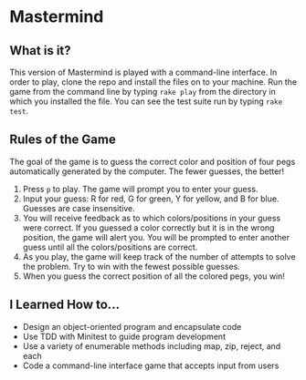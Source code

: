 # Mastermind

What is it? 
-----------
This version of Mastermind is played with a command-line interface. In order to play, clone the repo and install the files on to your machine. Run the game from the command line by typing `rake play` from the directory in which you installed the file. You can see the test suite run by typing `rake test`.

Rules of the Game
-----------------
The goal of the game is to guess the correct color and position of four pegs automatically generated by the computer. The fewer guesses, the better! 

1.  Press `p` to play. The game will prompt you to enter your guess. 
2.  Input your guess: R for red, G for green, Y for yellow, and B for blue. Guesses are case insensitive. 
3.  You will receive feedback as to which colors/positions in your guess were correct. If you guessed a color correctly but it is in the wrong position, the game will alert you. You will be prompted to enter another guess until all the colors/positions are correct.
4.  As you play, the game will keep track of the number of attempts to solve the problem. Try to win with the fewest possible guesses. 
5.  When you guess the correct position of all the colored pegs, you win!

I Learned How to...
------------
- Design an object-oriented program and encapsulate code
- Use TDD with Minitest to guide program development
- Use a variety of enumerable methods including map, zip, reject, and each
- Code a command-line interface game that accepts input from users


